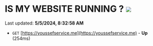 # IS MY WEBSITE RUNNING ? [![](https://img.shields.io/static/v1?label=Sponsor&message=%E2%9D%A4&logo=GitHub&color=%23fe8e86)](https://github.com/sponsors/<username>)

Last updated: **5/5/2024, 8:32:58 AM**

- `GET` [https://youssefservice.me](https://youssefservice.me) - **Up** (254ms)
